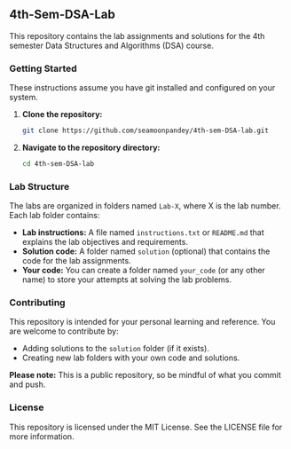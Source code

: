 ## 4th-Sem-DSA-Lab

This repository contains the lab assignments and solutions for the 4th semester Data Structures and Algorithms (DSA) course.

### Getting Started

These instructions assume you have git installed and configured on your system.

1. **Clone the repository:**

   ```bash
   git clone https://github.com/seamoonpandey/4th-sem-DSA-lab.git
   ```

2. **Navigate to the repository directory:**

   ```bash
   cd 4th-sem-DSA-lab
   ```

### Lab Structure

The labs are organized in folders named `Lab-X`, where X is the lab number. Each lab folder contains:

* **Lab instructions:** A file named `instructions.txt` or `README.md` that explains the lab objectives and requirements.
* **Solution code:** A folder named `solution` (optional) that contains the code for the lab assignments.
* **Your code:** You can create a folder named `your_code` (or any other name) to store your attempts at solving the lab problems.

### Contributing

This repository is intended for your personal learning and reference. You are welcome to contribute by:

* Adding solutions to the `solution` folder (if it exists).
* Creating new lab folders with your own code and solutions.

**Please note:** This is a public repository, so be mindful of what you commit and push.

### License

This repository is licensed under the MIT License. See the LICENSE file for more information.
